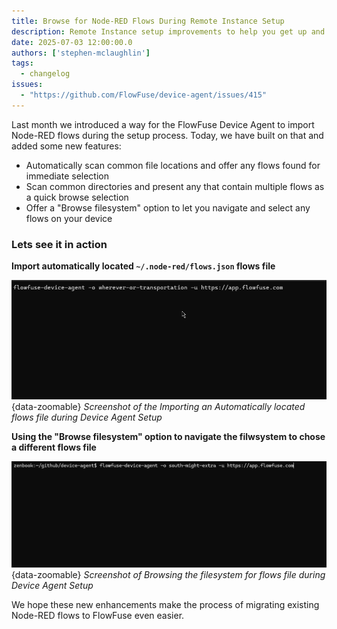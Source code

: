 ```yaml
---
title: Browse for Node-RED Flows During Remote Instance Setup
description: Remote Instance setup improvements to help you get up and running faster with the FlowFuse Device Agent.
date: 2025-07-03 12:00:00.0
authors: ['stephen-mclaughlin']
tags:
  - changelog
issues:
  - "https://github.com/FlowFuse/device-agent/issues/415"
---
```


Last month we introduced a way for the FlowFuse Device Agent to import Node-RED flows during the setup process. Today, we have built on that and added some new features:

- Automatically scan common file locations and offer any flows found for immediate selection
- Scan common directories and present any that contain multiple flows as a quick browse selection
- Offer a "Browse filesystem" option to let you navigate and select any flows on your device


### Lets see it in action

**Import automatically located `~/.node-red/flows.json` flows file**

![Screenshot of the Importing an Automatically located flows file during Device Agent Setup](./images/import-flows-quick-select.gif){data-zoomable}
_Screenshot of the Importing an Automatically located flows file during Device Agent Setup_

**Using the "Browse filesystem" option to navigate the filwsystem to chose a different flows file**

![Screenshot of Browsing the filesystem for flows file during Device Agent Setup](./images/import-flows-browsed.gif){data-zoomable}
_Screenshot of Browsing the filesystem for flows file during Device Agent Setup_

We hope these new enhancements make the process of migrating existing Node-RED flows to FlowFuse even easier.

